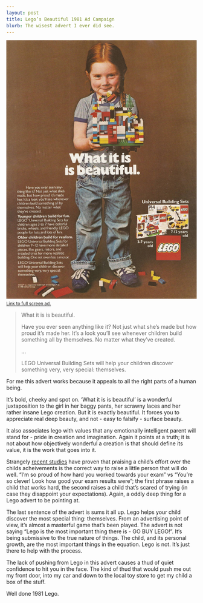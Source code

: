 ```yaml
---
layout: post
title: Lego’s Beautiful 1981 Ad Campaign 
blurb: The wisest advert I ever did see.
---
```


<img src="/images/lego.jpg">
<small><a href="http://i.imgur.com/xwAsW56.jpg" target="_blank">Link to full screen ad.</a></small>


>What it is is beautiful.
>
>Have you ever seen anything like it? Not just what she’s made but how proud it’s made her. It’s a look you’ll see whenever children build something all by themselves. No matter what they’ve created.
>
>…
>
>LEGO Universal Building Sets will help your children discover something very, very special: themselves.

For me this advert works because it appeals to all the right parts of a human being. 

It’s bold, cheeky and spot on. ‘What it is is beautiful’ is a wonderful juxtaposition to the girl in her baggy pants, her scrawny laces and her rather insane Lego creation. But it is exactly beautiful. It forces you to appreciate real deep beauty, and not - easy to falsify - surface beauty. 

It also associates lego with values that any emotionally intelligent parent will stand for - pride in creation and imagination. Again it points at a truth; it is not about how objectively wonderful a creation is that should define its value, it is the work that goes into it. 

Strangely <a href="http://www.bbc.co.uk/news/magazine-13128701" target="_blank">recent studies</a> have proven that praising a child’s effort over the childs acheivements is the correct way to raise a little person that will do well. “I’m so proud of how hard you worked towards your exam” vs “You’re so clever! Look how good your exam results were”; the first phrase raises a child that works hard, the second raises a child that’s scared of trying (in case they disappoint your expectations). Again, a oddly deep thing for a Lego advert to be pointing at. 

The last sentence of the advert is sums it all up. Lego helps your child discover the most special thing: themselves. From an advertising point of view, it’s almost a masterful game that’s been played. The advert is not saying “Lego is the most important thing there is - GO BUY LEGO!”. It’s being submissive to the true nature of things. The child, and its personal growth, are the most important things in the equation. Lego is not. It’s just there to help with the process. 

The lack of pushing from Lego in this advert causes a thud of quiet confidence to hit you in the face. The kind of thud that would push me out my front door, into my car and down to the local toy store to get my child a box of the stuff. 

Well done 1981 Lego.